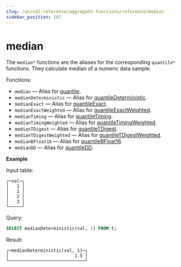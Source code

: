 ```yaml
---
slug: /en/sql-reference/aggregate-functions/reference/median
sidebar_position: 167
---
```


# median

The `median*` functions are the aliases for the corresponding `quantile*` functions. They calculate median of a numeric data sample.

Functions:

- `median` — Alias for [quantile](../../../sql-reference/aggregate-functions/reference/quantile.md#quantile).
- `medianDeterministic` — Alias for [quantileDeterministic](../../../sql-reference/aggregate-functions/reference/quantiledeterministic.md#quantiledeterministic).
- `medianExact` — Alias for [quantileExact](../../../sql-reference/aggregate-functions/reference/quantileexact.md#quantileexact).
- `medianExactWeighted` — Alias for [quantileExactWeighted](../../../sql-reference/aggregate-functions/reference/quantileexactweighted.md#quantileexactweighted).
- `medianTiming` — Alias for [quantileTiming](../../../sql-reference/aggregate-functions/reference/quantiletiming.md#quantiletiming).
- `medianTimingWeighted` — Alias for [quantileTimingWeighted](../../../sql-reference/aggregate-functions/reference/quantiletimingweighted.md#quantiletimingweighted).
- `medianTDigest` — Alias for [quantileTDigest](../../../sql-reference/aggregate-functions/reference/quantiletdigest.md#quantiletdigest).
- `medianTDigestWeighted` — Alias for [quantileTDigestWeighted](../../../sql-reference/aggregate-functions/reference/quantiletdigestweighted.md#quantiletdigestweighted).
- `medianBFloat16` — Alias for [quantileBFloat16](../../../sql-reference/aggregate-functions/reference/quantilebfloat16.md#quantilebfloat16).
- `medianDD` — Alias for [quantileDD](../../../sql-reference/aggregate-functions/reference/quantileddsketch.md#quantileddsketch).

**Example**

Input table:

``` text
┌─val─┐
│   1 │
│   1 │
│   2 │
│   3 │
└─────┘
```

Query:

``` sql
SELECT medianDeterministic(val, 1) FROM t;
```

Result:

``` text
┌─medianDeterministic(val, 1)─┐
│                         1.5 │
└─────────────────────────────┘
```
